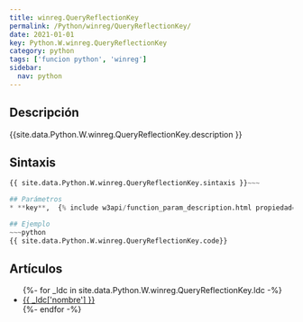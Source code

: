 ```yaml
---
title: winreg.QueryReflectionKey
permalink: /Python/winreg/QueryReflectionKey/
date: 2021-01-01
key: Python.W.winreg.QueryReflectionKey
category: python
tags: ['funcion python', 'winreg']
sidebar: 
  nav: python
---
```


## Descripción
{{site.data.Python.W.winreg.QueryReflectionKey.description }}

## Sintaxis
~~~python
{{ site.data.Python.W.winreg.QueryReflectionKey.sintaxis }}~~~

## Parámetros
* **key**,  {% include w3api/function_param_description.html propiedad=site.data.Python.W.winreg.QueryReflectionKey valor="key" %}

## Ejemplo
~~~python
{{ site.data.Python.W.winreg.QueryReflectionKey.code}}
~~~

## Artículos
<ul>
{%- for _ldc in site.data.Python.W.winreg.QueryReflectionKey.ldc -%}
   <li>
       <a href="{{_ldc['url'] }}">{{ _ldc['nombre'] }}</a>
   </li>
{%- endfor -%}
</ul>
